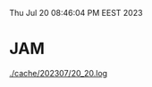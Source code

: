 Thu Jul 20 08:46:04 PM EEST 2023
# JAM
<a href='./cache/202307/20_20.log'>./cache/202307/20_20.log</a>
